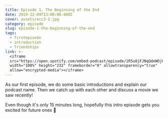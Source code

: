 ```yaml
---
title: Episode 1. The Beginning of the End
date: 2019-12-09T13:00:00.000Z
cover: assets/ecc3-2.jpg
category: episode
slug: episode-1-the-beginning-of-the-end
tags:
  - firstepisode
  - introduction
  - friendships
link: >-
  <iframe
  src="https://open.spotify.com/embed-podcast/episode/1R5u8jFJNqQdeWOjHBvvnc"
  width="100%" height="232" frameborder="0" allowtransparency="true"
  allow="encrypted-media"></iframe>
---
```

As our first episode, we do some basic introductions and explain our podcast name. Then we catch up with each other and discuss a movie we saw recently!

Even though it's only 15 minutes long, hopefully this intro episode gets you excited for future ones 🤩
